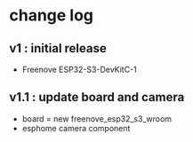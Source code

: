 # change log 
## v1 : initial release
* Freenove ESP32-S3-DevKitC-1
## v1.1 : update board and camera
* board = new freenove_esp32_s3_wroom
* esphome camera component

